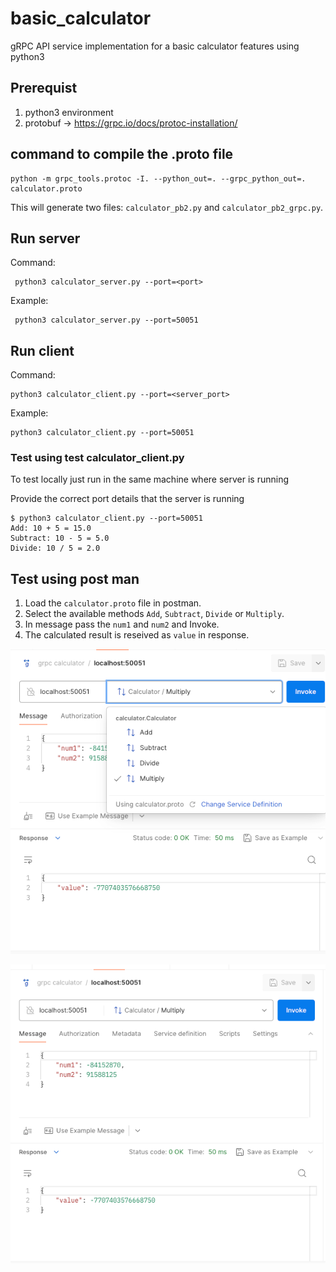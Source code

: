 # basic_calculator
gRPC API service implementation for a basic calculator features using python3

## Prerequist
1. python3 environment
2. protobuf -> https://grpc.io/docs/protoc-installation/

## command to compile the .proto file

```shell
python -m grpc_tools.protoc -I. --python_out=. --grpc_python_out=. calculator.proto
```

This will generate two files: `calculator_pb2.py` and `calculator_pb2_grpc.py`.

## Run server
Command:
```shell
 python3 calculator_server.py --port=<port>
```
Example:
```shell
 python3 calculator_server.py --port=50051
 ```

## Run client
Command:
```shell
python3 calculator_client.py --port=<server_port>
```
Example:
```shell
python3 calculator_client.py --port=50051
```
### Test using test calculator_client.py

To test locally just run in the same machine where server is running

Provide the correct port details that the server is running

```shell
$ python3 calculator_client.py --port=50051
Add: 10 + 5 = 15.0
Subtract: 10 - 5 = 5.0
Divide: 10 / 5 = 2.0
```

## Test using post man
1. Load the `calculator.proto` file in postman.
2. Select the available methods `Add`, `Subtract`, `Divide` or `Multiply`.
2. In message pass the `num1` and `num2` and Invoke.
3. The calculated result is reseived as `value` in response.

![screen_shot/post_man_1.png](screen_shot/post_man_1.png)

![screen_shot/post_man_2.png](screen_shot/post_man_2.png)


